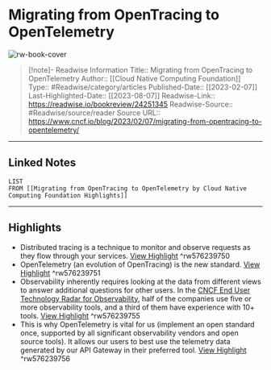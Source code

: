 # Migrating from OpenTracing to OpenTelemetry

![rw-book-cover](https://www.cncf.io/wp-content/uploads/2023/02/Single-Card-2-83.png)
<br>
>[!note]- Readwise Information
>Title:: Migrating from OpenTracing to OpenTelemetry
>Author:: [[Cloud Native Computing Foundation]]
>Type:: #Readwise/category/articles
>Published-Date:: [[2023-02-07]]
>Last-Highlighted-Date:: [[2023-08-07]]
>Readwise-Link:: https://readwise.io/bookreview/24251345
>Readwise-Source:: #Readwise/source/reader
>Source URL:: https://www.cncf.io/blog/2023/02/07/migrating-from-opentracing-to-opentelemetry/
--- 

## Linked Notes
```dataview
LIST
FROM [[Migrating from OpenTracing to OpenTelemetry by Cloud Native Computing Foundation Highlights]]
```

---

## Highlights
- Distributed tracing is a technique to monitor and observe requests as they flow through your services. [View Highlight](https://readwise.io/open/576239750) ^rw576239750
- OpenTelemetry (an evolution of OpenTracing) is the new standard. [View Highlight](https://readwise.io/open/576239751) ^rw576239751
- Observability inherently requires looking at the data from different views to answer additional questions for other users. In the [CNCF End User Technology Radar for Observability](https://radar.cncf.io/2020-09-observability), half of the companies use five or more observability tools, and a third of them have experience with 10+ tools. [View Highlight](https://readwise.io/open/576239755) ^rw576239755
- This is why OpenTelemetry is vital for us (implement an open standard once, supported by all significant observability vendors and open source tools). It allows our users to best use the telemetry data generated by our API Gateway in their preferred tool. [View Highlight](https://readwise.io/open/576239756) ^rw576239756
